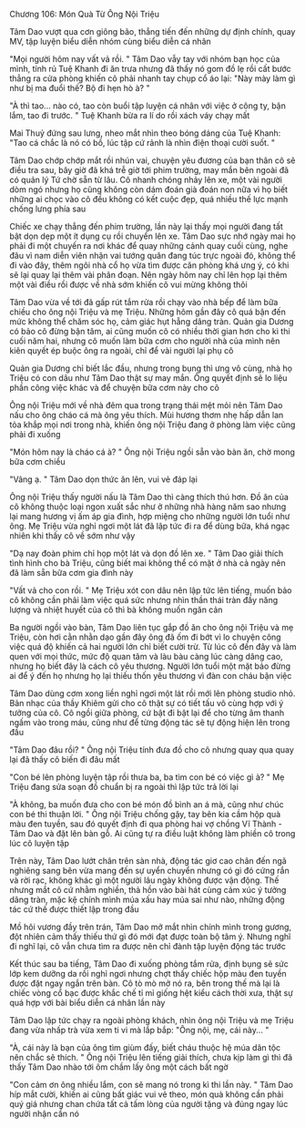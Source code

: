 




Chương 106: Món Quà Từ Ông Nội Triệu

Tâm Dao vượt qua cơn giông bão, thẳng tiến đến những dự định chính, quay MV, tập luyện biểu diễn nhóm cùng biểu diễn cá nhân

"Mọi người hôm nay vất vả rồi. " Tâm Dao vẫy tay với nhóm bạn học của mình, tính rủ Tuệ Khanh đi ăn trưa nhưng đã thấy nó gom đồ lẹ rồi cất bước thẳng ra cửa phòng khiến cô phải nhanh tay chụp cổ áo lại: "Này mày làm gì như bị ma đuổi thế? Bộ đi hẹn hò à? "

"À thì tao... nào có, tao còn buổi tập luyện cá nhân với việc ở công ty, bận lắm, tao đi trước. " Tuệ Khanh bừa ra lí do rồi xách váy chạy mất

Mai Thuỷ đứng sau lưng, nheo mắt nhìn theo bóng dáng của Tuệ Khanh: "Tao cá chắc là nó có bồ, lúc tập cứ rảnh là nhìn điện thoại cười suốt. "

Tâm Dao chớp chớp mắt rồi nhún vai, chuyện yêu đương của bạn thân cô sẽ điều tra sau, bây giờ đã khá trễ giờ tới phim trường, may mắn bên ngoài đã có quản lý Tứ chờ sẵn từ lâu. Cô nhanh chóng nhảy lên xe, một vài người dòm ngó nhưng họ cũng không còn dám đoán già đoán non nữa vì họ biết những ai chọc vào cô đều không có kết cuộc đẹp, quá nhiều thế lực mạnh chống lưng phía sau

Chiếc xe chạy thẳng đến phim trường, lần này lại thấy mọi người đang tất bật dọn dẹp một ít dụng cụ rồi chuyển lên xe. Tâm Dao sực nhớ ngày mai họ phải đi một chuyến ra nơi khác để quay những cảnh quay cuối cùng, nghe đâu vì nam diễn viên nhận vai tướng quân đang túc trực ngoài đó, không thể đi vào đây, thêm ngôi nhà cổ họ vừa tìm được căn phòng khá ưng ý, có khi sẽ lại quay lại thêm vài phân đoạn. Nên ngày hôm nay chỉ lên họp lại thêm một vài điều rồi được về nhà sớm khiến cô vui mừng không thôi

Tâm Dao vừa về tới đã gấp rút tắm rửa rồi chạy vào nhà bếp để làm bữa chiều cho ông nội Triệu và mẹ Triệu. Những hôm gần đây cô quá bận đến mức không thể chăm sóc họ, cảm giác hụt hẫng dâng tràn. Quản gia Dương có bảo cô đừng bận tâm, ai cũng muốn cô có nhiều thời gian hơn cho kì thi cuối năm hai, nhưng cô muốn làm bữa cơm cho người nhà của mình nên kiên quyết ép buộc ông ra ngoài, chỉ để vài người lại phụ cô

Quản gia Dương chỉ biết lắc đầu, nhưng trong bụng thì ưng vô cùng, nhà họ Triệu có con dâu như Tâm Dao thật sự may mắn. Ông quyết định sẽ lo liệu phần công việc khác và để chuyện bữa cơm này cho cô

Ông nội Triệu mới về nhà đêm qua trong trạng thái mệt mỏi nên Tâm Dao nấu cho ông cháo cá mà ông yêu thích. Mùi hương thơm nhẹ hấp dẫn lan tỏa khắp mọi nơi trong nhà, khiến ông nội Triệu đang ở phòng làm việc cũng phải đi xuống

"Món hôm nay là cháo cá à? " Ông nội Triệu ngồi sẵn vào bàn ăn, chờ mong bữa cơm chiều

"Vâng ạ. " Tâm Dao dọn thức ăn lên, vui vẻ đáp lại

Ông nội Triệu thấy người nấu là Tâm Dao thì càng thích thú hơn. Đồ ăn của cô không thuộc loại ngon xuất sắc như ở những nhà hàng năm sao nhưng lại mang hương vị ấm áp gia đình, hợp miệng cho những người lớn tuổi như ông. Mẹ Triệu vừa nghỉ ngơi một lát đã lập tức đi ra để dùng bữa, khá ngạc nhiên khi thấy cô về sớm như vậy

"Dạ nay đoàn phim chỉ họp một lát và dọn đồ lên xe. " Tâm Dao giải thích tình hình cho bà Triệu, cũng biết mai không thể có mặt ở nhà cả ngày nên đã làm sẵn bữa cơm gia đình này


"Vất vả cho con rồi. " Mẹ Triệu xót con dâu nên lập tức lên tiếng, muốn bảo cô không cần phải làm việc quá sức nhưng nhìn thần thái tràn đầy năng lượng và nhiệt huyết của cô thì bà không muốn ngăn cản

Ba người ngồi vào bàn, Tâm Dao liên tục gắp đồ ăn cho ông nội Triệu và mẹ Triệu, còn hơi cằn nhằn dạo gần đây ông đã ốm đi bớt vì lo chuyện công việc quá độ khiến cả hai người lớn chỉ biết cười trừ. Từ lúc cô đến đây và làm quen với mọi thức, mức độ quan tâm và làu bàu càng lúc càng dâng cao, nhưng họ biết đây là cách cô yêu thương. Người lớn tuổi một mặt bảo đừng ai để ý đến họ nhưng họ lại thiếu thốn yêu thương vì đàn con cháu bận việc

Tâm Dao dùng cơm xong liền nghỉ ngơi một lát rồi mới lên phòng studio nhỏ. Bản nhạc của thầy Khiêm gửi cho cô thật sự có tiết tấu vô cùng hợp với ý tưởng của cô. Cô ngồi giữa phòng, cứ bật đi bật lại để cho từng âm thanh ngấm vào trong máu, cũng như để từng động tác sẽ tự động hiện lên trong đầu

"Tâm Dao đâu rồi? " Ông nội Triệu tính đưa đồ cho cô nhưng quay qua quay lại đã thấy cô biến đi đâu mất

"Con bé lên phòng luyện tập rồi thưa ba, ba tìm con bé có việc gì à? " Mẹ Triệu đang sửa soạn đồ chuẩn bị ra ngoài thì lập tức trả lời lại

"À không, ba muốn đưa cho con bé món đồ bình an á mà, cũng như chúc con bé thi thuận lời. " Ông nội Triệu chống gậy, tay bên kia cầm hộp quà màu đen tuyền, sau đó quyết định đi qua phòng hai vợ chồng Vĩ Thành - Tâm Dao và đặt lên bàn gỗ. Ai cũng tự ra điều luật không làm phiền cô trong lúc cô luyện tập

Trên này, Tâm Dao lướt chân trên sàn nhà, động tác giơ cao chân đến ngã nghiêng sang bên vừa mang đến sự uyển chuyển nhưng có gì đó cứng rắn và rời rạc, không khác gì một người lâu ngày không được vận động. Thế nhưng mắt cô cứ nhằm nghiền, thả hồn vào bài hát cùng cảm xúc ý tưởng dâng tràn, mặc kệ chính mình múa xấu hay múa sai như nào, những động tác cứ thế được thiết lập trong đầu

Mồ hôi vương đầy trên trán, Tâm Dao mở mắt nhìn chính mình trong gương, đột nhiên cảm thấy thiếu thứ gì đó mới đạt được toàn bộ tâm ý. Nhưng nghĩ đi nghĩ lại, cô vẫn chưa tìm ra được nên chỉ đành tập luyện động tác trước

Kết thúc sau ba tiếng, Tâm Dao đi xuống phòng tắm rửa, định bụng sẽ sức lớp kem dưỡng da rồi nghỉ ngơi nhưng chợt thấy chiếc hộp màu đen tuyền được đặt ngay ngắn trên bàn. Cô tò mò mở nó ra, bên trong thế mà lại là chiếc vòng cổ bạc được khắc chế tỉ mỉ giống hệt kiểu cách thời xưa, thật sự quá hợp với bài biểu diễn cá nhân lần này

Tâm Dao lập tức chạy ra ngoài phòng khách, nhìn ông nội Triệu và mẹ Triệu đang vừa nhấp trà vừa xem ti vi mà lắp bắp: "Ông nội, mẹ, cái này... "

"À, cái này là bạn của ông tìm giùm đấy, biết cháu thuộc hệ múa dân tộc nên chắc sẽ thích. " Ông nội Triệu lên tiếng giải thích, chưa kịp làm gì thì đã thấy Tâm Dao nhào tới ôm chầm lấy ông một cách bất ngờ

"Con cảm ơn ông nhiều lắm, con sẽ mang nó trong kì thi lần này. " Tâm Dao híp mắt cười, khiến ai cũng bất giác vui vẻ theo, món quà không cần phải quý giá nhưng chan chứa tất cả tấm lòng của người tặng và đúng ngay lúc người nhận cần nó





